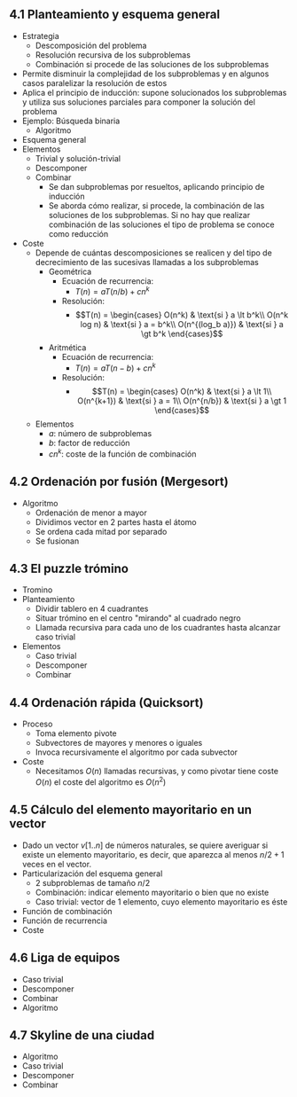## 4.1 Planteamiento y esquema general
- Estrategia
	- Descomposición del problema
	- Resolución recursiva de los subproblemas
	- Combinación si procede de las soluciones de los subproblemas
- Permite disminuir la complejidad de los subproblemas y en algunos casos paralelizar la resolución de estos 
- Aplica el principio de inducción: supone solucionados los subproblemas y utiliza sus soluciones parciales para componer la solución del problema
- Ejemplo: Búsqueda binaria
	- Algoritmo
- Esquema general
- Elementos
	- Trivial y solución-trivial
	- Descomponer
	- Combinar
		- Se dan subproblemas por resueltos, aplicando principio de inducción
		- Se aborda cómo realizar, si procede, la combinación de las soluciones de los subproblemas. Si no hay que realizar combinación de las soluciones el tipo de problema se conoce como reducción
- Coste
	- Depende de cuántas descomposiciones se realicen y del tipo de decrecimiento de las sucesivas llamadas a los subproblemas
		- Geométrica
			- Ecuación de recurrencia: 
				- $T(n) = aT(n/b) + cn^k$
			- Resolución:
				- $$T(n) = \begin{cases}
						O(n^k) & \text{si } a \lt b^k\\
						O(n^k log n)  & \text{si } a = b^k\\
						O(n^{(log_b a)})  & \text{si } a \gt b^k
					\end{cases}$$
		- Aritmética
			- Ecuación de recurrencia: 
				- $T(n) = aT(n-b)+cn^k$
			- Resolución:
				- $$T(n) = \begin{cases}
						O(n^k) & \text{si } a \lt 1\\
						O(n^{k+1})  & \text{si } a = 1\\
						O(n^{n/b})  & \text{si } a \gt 1
					\end{cases}$$
	- Elementos
		- $a$: número de subproblemas
		- $b$: factor de reducción
		- $cn^k$: coste de la función de combinación
		
## 4.2 Ordenación por fusión (Mergesort)
- Algoritmo
	- Ordenación de menor a mayor
	- Dividimos vector en 2 partes hasta el átomo
	- Se ordena cada mitad por separado
	- Se fusionan
## 4.3 El puzzle trómino
- Tromino
- Planteamiento
	- Dividir tablero en 4 cuadrantes
	- Situar trómino en el centro "mirando" al cuadrado negro
	- Llamada recursiva para cada uno de los cuadrantes hasta alcanzar caso trivial
- Elementos
	- Caso trivial
	- Descomponer
	- Combinar
## 4.4 Ordenación rápida (Quicksort)
- Proceso
	- Toma elemento pivote
	- Subvectores de mayores y menores o iguales
	- Invoca recursivamente el algoritmo por cada subvector
- Coste
	- Necesitamos $O(n)$ llamadas recursivas, y como pivotar tiene coste $O(n)$ el coste del algoritmo es $O(n^2)$
## 4.5 Cálculo del elemento mayoritario en un vector
- Dado un vector $v[1..n]$ de números naturales, se quiere averiguar si existe un elemento mayoritario, es decir, que aparezca al menos $n/2 +1$ veces en el vector.
- Particularización del esquema general
	- 2 subproblemas de tamaño $n/2$
	- Combinación: indicar elemento mayoritario o bien que no existe
	- Caso trivial: vector de 1 elemento, cuyo elemento mayoritario es éste
- Función de combinación
- Función de recurrencia
- Coste
## 4.6 Liga de equipos
- Caso trivial
- Descomponer
- Combinar
- Algoritmo
## 4.7 Skyline de una ciudad
- Algoritmo
- Caso trivial
- Descomponer
- Combinar